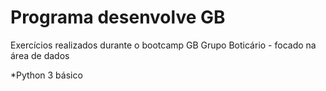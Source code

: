 # Programa desenvolve GB
Exercícios realizados durante o bootcamp GB Grupo Boticário - focado na área de dados

*Python 3 básico 
